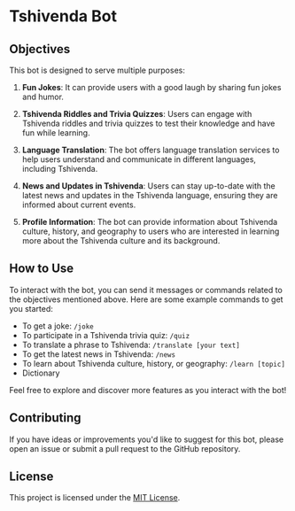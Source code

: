 # Tshivenda Bot

## Objectives
This bot is designed to serve multiple purposes:

1. **Fun Jokes**: It can provide users with a good laugh by sharing fun jokes and humor.

2. **Tshivenda Riddles and Trivia Quizzes**: Users can engage with Tshivenda riddles and trivia quizzes to test their knowledge and have fun while learning.

3. **Language Translation**: The bot offers language translation services to help users understand and communicate in different languages, including Tshivenda.

4. **News and Updates in Tshivenda**: Users can stay up-to-date with the latest news and updates in the Tshivenda language, ensuring they are informed about current events.

5. **Profile Information**: The bot can provide information about Tshivenda culture, history, and geography to users who are interested in learning more about the Tshivenda culture and its background.

## How to Use
To interact with the bot, you can send it messages or commands related to the objectives mentioned above. Here are some example commands to get you started:

- To get a joke: `/joke`
- To participate in a Tshivenda trivia quiz: `/quiz`
- To translate a phrase to Tshivenda: `/translate [your text]`
- To get the latest news in Tshivenda: `/news`
- To learn about Tshivenda culture, history, or geography: `/learn [topic]`
- Dictionary

Feel free to explore and discover more features as you interact with the bot!

## Contributing
If you have ideas or improvements you'd like to suggest for this bot, please open an issue or submit a pull request to the GitHub repository.

## License
This project is licensed under the [MIT License](LICENSE.md).
